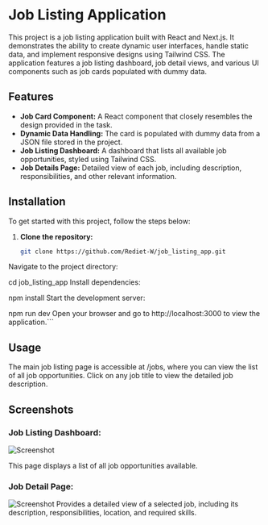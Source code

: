 # Job Listing Application

This project is a job listing application built with React and Next.js. It demonstrates the ability to create dynamic user interfaces, handle static data, and implement responsive designs using Tailwind CSS. The application features a job listing dashboard, job detail views, and various UI components such as job cards populated with dummy data.


## Features

- **Job Card Component:** A React component that closely resembles the design provided in the task.
- **Dynamic Data Handling:** The card is populated with dummy data from a JSON file stored in the project.
- **Job Listing Dashboard:** A dashboard that lists all available job opportunities, styled using Tailwind CSS.
- **Job Details Page:** Detailed view of each job, including description, responsibilities, and other relevant information.

## Installation

To get started with this project, follow the steps below:

1. **Clone the repository:**

   ```bash
   git clone https://github.com/Rediet-W/job_listing_app.git
Navigate to the project directory:

cd job_listing_app
Install dependencies:

npm install
Start the development server:

npm run dev
Open your browser and go to http://localhost:3000 to view the application.```

## Usage
The main job listing page is accessible at /jobs, where you can view the list of all job opportunities.
Click on any job title to view the detailed job description.

## Screenshots

### Job Listing Dashboard:
![Screenshot](public/jobs_list.png)

This page displays a list of all job opportunities available.
### Job Detail Page:

![Screenshot](public/jobs_detail.png)
Provides a detailed view of a selected job, including its description, responsibilities, location, and required skills.
